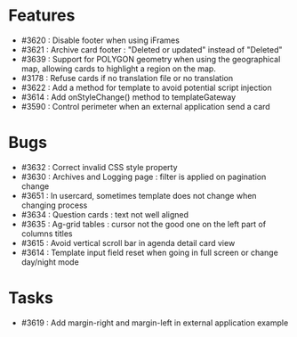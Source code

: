 # Features

- #3620 : Disable footer when using iFrames
- #3621 : Archive card footer : "Deleted or updated" instead of "Deleted"
- #3639 : Support for POLYGON geometry when using the geographical map, allowing cards to highlight a region on the map.
- #3178 : Refuse cards if no translation file or no translation
- #3622 : Add a method for template to avoid potential script injection
- #3614 : Add onStyleChange() method to templateGateway
- #3590 : Control perimeter when an external application send a card

# Bugs

- #3632 : Correct invalid CSS style property
- #3630 : Archives and Logging page : filter is applied on pagination change
- #3651 : In usercard, sometimes template does not change when changing process
- #3634 : Question cards : text not well aligned
- #3635 : Ag-grid tables : cursor not the good one on the left part of columns titles
- #3615 : Avoid vertical scroll bar in agenda detail card view
- #3614 : Template input field reset when going in full screen or change day/night mode

# Tasks

- #3619 : Add margin-right and margin-left in external application example
